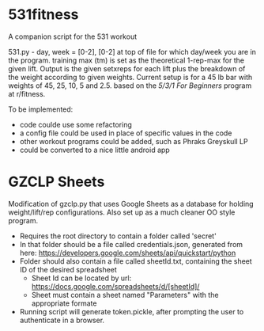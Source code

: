 # 531fitness
A companion script for the 531 workout

531.py -
day, week = [0-2], [0-2] at top of file for which day/week you are in the program.
training max (tm) is set as the theoretical 1-rep-max for the given lift. 
Output is the given setxreps for each lift plus the breakdown of the weight according to given weights.
Current setup is for a 45 lb bar with weights of 45, 25, 10, 5 and 2.5.
based on the *5/3/1 For Beginners* program at r/fitness.

To be implemented:
  * code coulde use some refactoring
  * a config file could be used in place of specific values in the code
  * other workout programs could be added, such as Phraks Greyskull LP
  * could be converted to a nice little android app

# GZCLP Sheets
Modification of gzclp.py that uses Google Sheets as a database for holding weight/lift/rep configurations.
Also set up as a much cleaner OO style program.

* Requires the root directory to contain a folder called 'secret'
* In that folder should be a file called credentials.json, generated from here: https://developers.google.com/sheets/api/quickstart/python
* Folder should also contain a file called sheetId.txt, containing the sheet ID of the desired spreadsheet
  * Sheet Id can be located by url: https://docs.google.com/spreadsheets/d/[sheetId]/
  * Sheet must contain a sheet named "Parameters" with the appropriate formate
* Running script will generate token.pickle, after prompting the user to authenticate in a browser.
